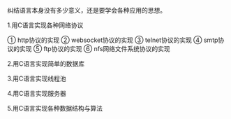 纠结语言本身没有多少意义，还是要学会各种应用的思想。

1.用C语言实现各种网络协议

① http协议的实现
② websocket协议的实现
③ telnet协议的实现
④ smtp协议的实现
⑤ ftp协议的实现
⑥ nfs网络文件系统协议的实现

2.用C语言实现简单的数据库

3.用C语言实现线程池

4.用C语言实现服务器

5.用C语言实现各种数据结构与算法
